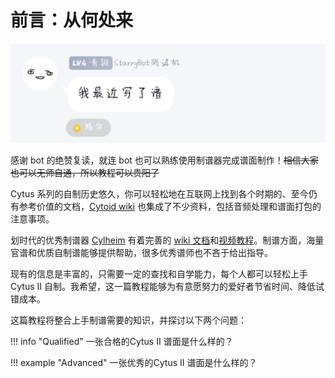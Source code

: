 # 前言：从何处来
 
<img src="resources/starrybot_001.png" alt="image-20240504000505583" style="zoom:60%;" />

感谢 bot 的绝赞复读，就连 bot 也可以熟练使用制谱器完成谱面制作！~~相信大家也可以无师自通，所以教程可以贵阳了~~

Cytus 系列的自制历史悠久，你可以轻松地在互联网上找到各个时期的、至今仍有参考价值的文档，[Cytoid wiki](https://sites.google.com/site/cytoidcommunity) 也集成了不少资料，包括音频处理和谱面打包的注意事项。

划时代的优秀制谱器 [Cylheim](https://github.com/Horiztar/Cylheim-Windows/) 有着完善的 [wiki 文档](https://github.com/Horiztar/Cylheim-Windows/wiki)和[视频教程](https://www.bilibili.com/video/BV1Ly4y1m7Np)。制谱方面，海量官谱和优质自制谱能够提供帮助，很多优秀谱师也不吝于给出指导。

现有的信息是丰富的，只需要一定的查找和自学能力，每个人都可以轻松上手 Cytus II 自制。我希望，这一篇教程能够为有意愿努力的爱好者节省时间、降低试错成本。

这篇教程将整合上手制谱需要的知识，并探讨以下两个问题：

!!! info "Qualified"
    一张合格的Cytus II 谱面是什么样的？

!!! example "Advanced"
    一张优秀的Cytus II 谱面是什么样的？
